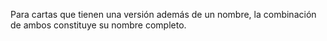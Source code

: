 Para cartas que tienen una versión además de un nombre, la combinación de ambos constituye su nombre completo.
